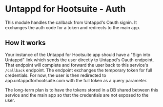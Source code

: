 Untappd for Hootsuite - Auth
===

This module handles the callback from Untappd's Oauth signin. It exchanges the auth code for a token and redirects to the main app.

How it works
---
Your instance of the Untappd for Hootsuite app should have a "Sign into Untappd" link which sends the user directly to Untappd's Oauth endpoint. That endpoint will complete and forward the user back to this service's `/callback` endpoint. The endpoint exchanges the temporary token for full credentials. For now, the user is then redirected to app.untappdforhootsuite.com with the full token as a query parameter.

The long-term plan is to have the tokens stored in a DB shared between this service and the main app so that the credentials are not exposed to the user.
